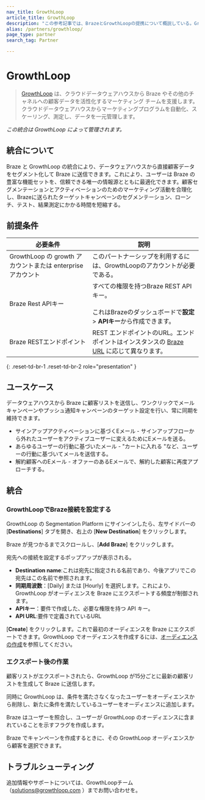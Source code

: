 ```yaml
---
nav_title: GrowthLoop
article_title: GrowthLoop
description: "この参考記事では、BrazeとGrowthLoopの提携について概説している。GrowthLoopは、データウェアハウスから顧客データを直接セグメント化してBrazeに送信できるプラットフォームである。"
alias: /partners/growthloop/
page_type: partner
search_tag: Partner

---
```


# GrowthLoop

> [GrowthLoop](https://growthloop.com/) は、クラウドデータウェアハウスから Braze やその他のチャネルへの顧客データを活性化するマーケティング チームを支援します。クラウドデータウェアハウスからマーケティングプログラムを自動化、スケーリング、測定し、データを一元管理します。

_この統合は GrowthLoop によって管理されます。_

## 統合について

Braze と GrowthLoop の統合により、データウェアハウスから直接顧客データをセグメント化して Braze に送信できます。これにより、ユーザーは Braze の豊富な機能セットを、信頼できる唯一の情報源とともに最適化できます。顧客セグメンテーションとアクティベーションのためのマーケティング活動を合理化し、Brazeに送られたターゲットキャンペーンのセグメンテーション、ローンチ、テスト、結果測定にかかる時間を短縮する。

## 前提条件 

| 必要条件 | 説明 |
| ----------- | ----------- |
| GrowthLoop の growth アカウントまたは enterprise アカウント | このパートナーシップを利用するには、GrowthLoopのアカウントが必要である。 |
| Braze Rest APIキー | すべての権限を持つBraze REST APIキー。<br><br>これはBrazeのダッシュボードで**設定** > **APIキー**から作成できます。 |
| Braze RESTエンドポイント | REST エンドポイントのURL。エンドポイントはインスタンスの [Braze URL][2] に応じて異なります。|
{: .reset-td-br-1 .reset-td-br-2 role="presentation" } 

## ユースケース

データウェアハウスから Braze に顧客リストを送信し、ワンクリックでメールキャンペーンやプッシュ通知キャンペーンのターゲット設定を行い、常に同期を維持できます。

- サインアップアクティベーションに基づくEメール - サインアップフローから外れたユーザーをアクティブユーザーに変えるためにEメールを送る。
- あらゆるユーザーの行動に基づいたメール - "カートに入れる "など、ユーザーの行動に基づいてメールを送信する。
- 解約顧客へのEメール - オファーのあるEメールで、解約した顧客に再度アプローチする。

## 統合

### GrowthLoopでBraze接続を設定する

GrowthLoop の Segmentation Platform にサインインしたら、左サイドバーの [**Destinations**] タブを開き、右上の [**New Destination**] をクリックします。

Braze が見つかるまでスクロールし、[**Add Braze**] をクリックします。

宛先への接続を設定するポップアップが表示される。

- **Destination name**:これは宛先に指定される名前であり、今後アプリでこの宛先はこの名前で参照されます。
- **同期周波数**：[Daily] または [Hourly] を選択します。これにより、GrowthLoop がオーディエンスを Braze にエクスポートする頻度が制御されます。
- **APIキー**：要件で作成した、必要な権限を持つ API キー。
- **API URL**:要件で定義されているURL

[**Create**] をクリックします。これで最初のオーディエンスを Braze にエクスポートできます。GrowthLoop でオーディエンスを作成するには、[オーディエンスの作成](https://www.growthloop.com/help-center-articles/create-an-audience)を参照してください。

### エクスポート後の作業

顧客リストがエクスポートされたら、GrowthLoop が15分ごとに最新の顧客リストを生成して Braze に送信します。

同時に GrowthLoop は、条件を満たさなくなったユーザーをオーディエンスから削除し、新たに条件を満たしているユーザーをオーディエンスに追加します。 

Braze はユーザーを照合し、ユーザーが GrowthLoop のオーディエンスに含まれていることを示すフラグを作成します。

Braze でキャンペーンを作成するときに、その GrowthLoop オーディエンスから顧客を選択できます。 

## トラブルシューティング

追加情報やサポートについては、GrowthLoopチーム（solutions@growthloop.com ）までお問い合わせを。


[2]: {{site.baseurl}}/developer_guide/rest_api/basics/#endpoints
